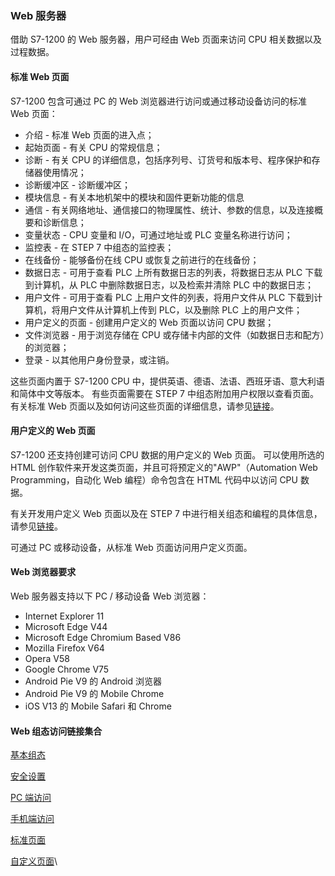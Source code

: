 ### Web 服务器

借助 S7-1200 的 Web 服务器，用户可经由 Web 页面来访问 CPU
相关数据以及过程数据。

#### 标准 Web 页面

S7-1200 包含可通过 PC 的 Web 浏览器进行访问或通过移动设备访问的标准 Web
页面：

-   介绍 - 标准 Web 页面的进入点；
-   起始页面 - 有关 CPU 的常规信息；
-   诊断 - 有关 CPU
    的详细信息，包括序列号、订货号和版本号、程序保护和存储器使用情况；
-   诊断缓冲区 - 诊断缓冲区；
-   模块信息 - 有关本地机架中的模块和固件更新功能的信息
-   通信 -
    有关网络地址、通信接口的物理属性、统计、参数的信息，以及连接概要和诊断信息；
-   变量状态 - CPU 变量和 I/O，可通过地址或 PLC 变量名称进行访问；
-   监控表 - 在 STEP 7 中组态的监控表；
-   在线备份 - 能够备份在线 CPU 或恢复之前进行的在线备份；
-   数据日志 - 可用于查看 PLC 上所有数据日志的列表，将数据日志从 PLC
    下载到计算机，从 PLC 中删除数据日志，以及检索并清除 PLC
    中的数据日志；
-   用户文件 - 可用于查看 PLC 上用户文件的列表，将用户文件从 PLC
    下载到计算机，将用户文件从计算机上传到 PLC，以及删除 PLC
    上的用户文件；
-   用户定义的页面 - 创建用户定义的 Web 页面以访问 CPU 数据；
-   文件浏览器 - 用于浏览存储在 CPU
    或存储卡内部的文件（如数据日志和配方）的浏览器；
-   登录 - 以其他用户身份登录，或注销。

这些页面内置于 S7-1200 CPU
中，提供英语、德语、法语、西班牙语、意大利语和简体中文等版本。
有些页面需要在 STEP 7 中组态附加用户权限以查看页面。 有关标准 Web
页面以及如何访问这些页面的详细信息，请参见[链接](06-Standard/01-Standard.html)。

#### 用户定义的 Web 页面

S7-1200 还支持创建可访问 CPU 数据的用户定义的 Web 页面。 可以使用所选的
HTML 创作软件来开发这类页面，并且可将预定义的\"AWP\"（Automation Web
Programming，自动化 Web 编程）命令包含在 HTML 代码中以访问 CPU 数据。

有关开发用户定义 Web 页面以及在 STEP 7
中进行相关组态和编程的具体信息，请参见[链接](07-User_Define/01-Intro.html)。

可通过 PC 或移动设备，从标准 Web 页面访问用户定义页面。

#### Web 浏览器要求

Web 服务器支持以下 PC / 移动设备 Web 浏览器：

-   Internet Explorer 11
-   Microsoft Edge V44
-   Microsoft Edge Chromium Based V86
-   Mozilla Firefox V64
-   Opera V58
-   Google Chrome V75
-   Android Pie V9 的 Android 浏览器
-   Android Pie V9 的 Mobile Chrome
-   iOS V13 的 Mobile Safari 和 Chrome

#### Web 组态访问链接集合

[基本组态](02-WebServer_GeneralSetting.html)

[安全设置](03-WebServer_SecuritySetting.html)

[PC 端访问](04-WebServer_AccessFromPC.html)

[手机端访问](05-WebServer_AccessFromMobile.html)

[标准页面](06-Standard/01-Standard.html)

[自定义页面](07-User_Define/01-Intro.html)\
